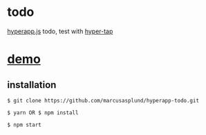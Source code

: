 # todo
[hyperapp.js](https://github.com/hyperapp/hyperapp) todo, test with [hyper-tap](https://github.com/rbiggs/hyper-tap)

# [demo](https://pap.as/hyperapp/todotouch/)

## installation

    $ git clone https://github.com/marcusasplund/hyperapp-todo.git

    $ yarn OR $ npm install

    $ npm start
